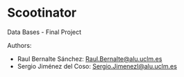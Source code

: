 # Scootinator
Data Bases - Final Project

Authors: 
-   Raul Bernalte Sánchez: Raul.Bernalte@alu.uclm.es
-   Sergio Jiménez del Coso: Sergio.Jimenezl@alu.uclm.es

